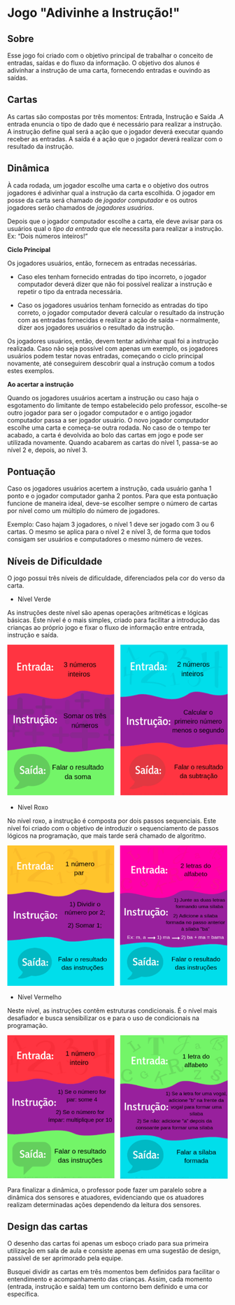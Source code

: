 # Jogo "Adivinhe a Instrução!"

## Sobre
Esse jogo foi criado com o objetivo principal de trabalhar o conceito de entradas, saídas e do fluxo da informação. O objetivo dos alunos é adivinhar a instrução de uma carta, fornecendo entradas e ouvindo as saídas.

## Cartas

As cartas são compostas por três momentos: Entrada, Instrução e Saída .A entrada enuncia o tipo de dado que é necessário para realizar a instrução. A instrução define qual será a ação que o jogador deverá executar quando receber as entradas. A saída é a ação que o jogador deverá realizar com o resultado da instrução.

## Dinâmica
À cada rodada, um jogador escolhe uma carta e o objetivo dos outros jogadores é adivinhar qual a instrução da carta escolhida. O jogador em posse da carta será chamado de *jogador computador* e os outros jogadores serão chamados de *jogadores usuários*. 


Depois que o jogador computador escolhe a carta, ele deve avisar para os usuários qual o *tipo da entrada* que ele necessita para realizar a instrução. Ex: “Dois números inteiros!” 


**Ciclo Principal**

 Os jogadores usuários, então, fornecem as entradas necessárias.
- Caso eles tenham fornecido entradas do tipo incorreto, o jogador computador deverá dizer que não foi possível realizar a instrução e repetir o tipo da entrada necessária.

- Caso os jogadores usuários tenham fornecido as entradas do tipo correto, o jogador computador deverá calcular o resultado da instrução com as entradas fornecidas e realizar a ação de saída – normalmente, dizer aos jogadores usuários o resultado da instrução. 

Os jogadores usuários, então, devem tentar adivinhar qual foi a instrução realizada. Caso não seja possível com apenas um exemplo, os jogadores usuários podem testar novas entradas, começando o ciclo principal novamente, até conseguirem descobrir qual a instrução comum a todos estes exemplos. 

**Ao acertar a instrução**

Quando os jogadores usuários acertam a instrução ou caso haja o esgotamento do limitante de tempo estabelecido pelo professor, escolhe-se outro jogador para ser o jogador computador e o antigo jogador computador passa a ser jogador usuário. O novo jogador computador escolhe uma carta e começa-se outra rodada. No caso de o tempo ter acabado, a carta é devolvida ao bolo das cartas em jogo e pode ser utilizada novamente. Quando acabarem as cartas do nível 1, passa-se ao nível 2 e, depois, ao nível 3. 


## Pontuação 

Caso os jogadores usuários acertem a instrução, cada usuário ganha 1 ponto e o jogador computador ganha 2 pontos. Para que esta pontuação funcione de maneira ideal, deve-se escolher sempre o número de cartas por nível como um múltiplo do número de jogadores. 


Exemplo: Caso hajam 3 jogadores, o nível 1 deve ser jogado com 3 ou 6 cartas. O mesmo se aplica para o nível 2 e nível 3, de forma que todos consigam ser usuários e computadores o mesmo número de vezes. 


## Níveis de Dificuldade


O jogo possui três níveis de dificuldade, diferenciados pela cor do verso da carta. 

- Nível Verde

As instruções deste nível são apenas operações aritméticas e lógicas básicas. Este nível é o mais simples, criado para facilitar a introdução das crianças ao próprio jogo e fixar o fluxo de informação entre entrada, instrução e saída. 

![Cartas Nível Verde](images/cartas-nivel-verde.png)

- Nível Roxo


 No nível roxo, a instrução é composta por dois passos sequenciais. Este nível foi criado com o objetivo de introduzir o sequenciamento de passos lógicos na programação, que mais tarde será chamado de algoritmo.

![Cartas Nível Roxo](images/cartas-nivel-roxo.png)

- Nível Vermelho

Neste nível, as instruções contêm estruturas condicionais. É o nível mais desafiador e busca sensibilizar os e para o uso de condicionais na programação. 

![Cartas Nível Vermelho](images/cartas-nivel-vermelho.png)

Para finalizar a dinâmica, o professor pode fazer um paralelo sobre a dinâmica dos sensores e atuadores, evidenciando que os atuadores realizam determinadas ações dependendo da leitura dos sensores. 

## Design das cartas
O desenho das cartas foi apenas um esboço criado para sua primeira utilização em sala de aula e consiste apenas em uma sugestão de design, passível de ser aprimorado pela equipe.

Busquei dividir as cartas em três momentos bem definidos para facilitar o entendimento e acompanhamento das crianças. Assim, cada momento (entrada, instrução e saída) tem um contorno bem definido e uma cor específica.
